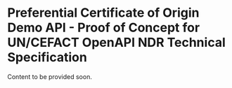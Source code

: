 # Preferential Certificate of Origin Demo API - Proof of Concept for UN/CEFACT OpenAPI NDR Technical Specification

Content to be provided soon.
